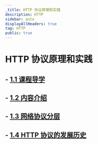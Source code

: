 ```yaml
---
_title: HTTP 协议原理和实践
description: HTTP
sidebar: auto
displayAllHeaders: true
tag: HTTP
public: true
---
```


#  HTTP 协议原理和实践

## - [1.1 课程导学](01.md)
## - [1.2 内容介绍](02.md)
## - [1.3 网络协议分层](03.md)
## - [1.4 HTTP 协议的发展历史](04.md)